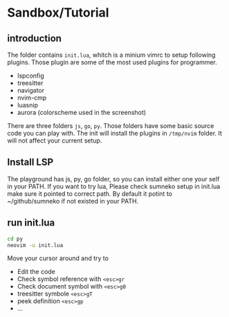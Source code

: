 # Sandbox/Tutorial

## introduction

The folder contains `init.lua`, whitch is a minium vimrc to setup following plugins. Those plugin are some of the
most used plugins for programmer.

- lspconfig
- treesitter
- navigator
- nvim-cmp
- luasnip
- aurora (colorscheme used in the screenshot)

There are three folders `js`, `go`, `py`. Those folders have some basic source code you can play with.
The init will install the plugins in `/tmp/nvim` folder. It will not affect your current setup.

## Install LSP

The playground has js, py, go folder, so you can install either one your self in your PATH.
If you want to try lua, Please check sumneko setup in init.lua make sure it pointed to correct path. By default it
potint to ~/github/sumneko if not existed in your PATH.

## run init.lua

```bash
cd py
neovim -u init.lua
```

Move your cursor around and try to

- Edit the code
- Check symbol reference with `<esc>gr`
- Check document symbol with `<esc>g0`
- treesitter symbole `<esc>gT`
- peek definition `<esc>gp`
- ...
